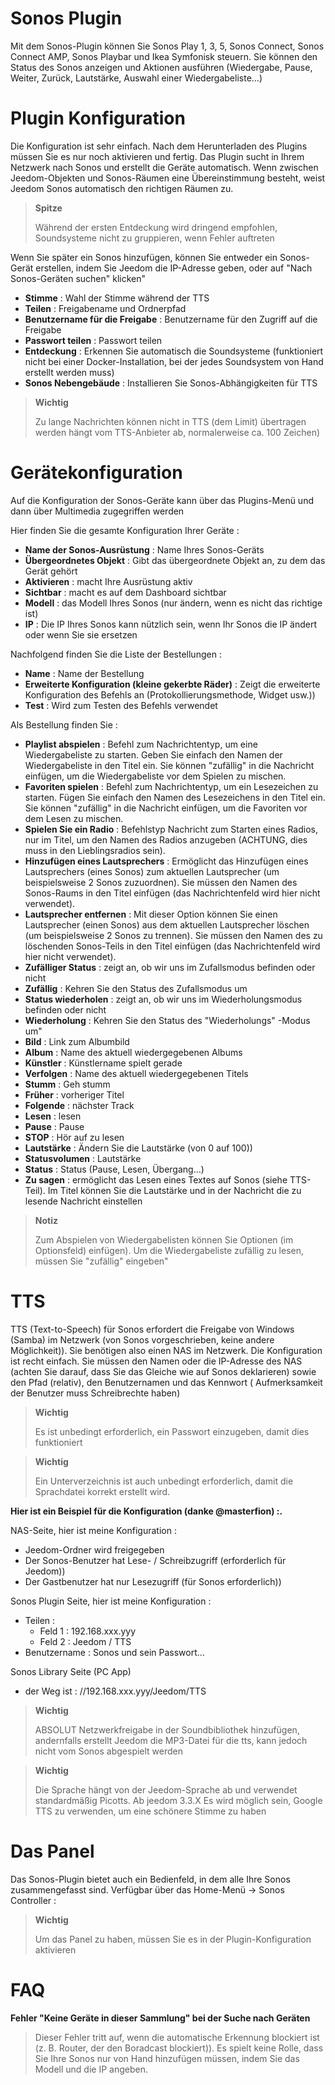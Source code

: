 # Sonos Plugin

Mit dem Sonos-Plugin können Sie Sonos Play 1, 3, 5, Sonos Connect, Sonos Connect AMP, Sonos Playbar und Ikea Symfonisk steuern. Sie können den Status des Sonos anzeigen und Aktionen ausführen (Wiedergabe, Pause, Weiter, Zurück, Lautstärke, Auswahl einer Wiedergabeliste…)

# Plugin Konfiguration

Die Konfiguration ist sehr einfach. Nach dem Herunterladen des Plugins müssen Sie es nur noch aktivieren und fertig. Das Plugin sucht in Ihrem Netzwerk nach Sonos und erstellt die Geräte automatisch. Wenn zwischen Jeedom-Objekten und Sonos-Räumen eine Übereinstimmung besteht, weist Jeedom Sonos automatisch den richtigen Räumen zu.

> **Spitze**
>
> Während der ersten Entdeckung wird dringend empfohlen, Soundsysteme nicht zu gruppieren, wenn Fehler auftreten

Wenn Sie später ein Sonos hinzufügen, können Sie entweder ein Sonos-Gerät erstellen, indem Sie Jeedom die IP-Adresse geben, oder auf "Nach Sonos-Geräten suchen" klicken"

-   **Stimme** : Wahl der Stimme während der TTS
-   **Teilen** : Freigabename und Ordnerpfad
-   **Benutzername für die Freigabe** : Benutzername für den Zugriff auf die Freigabe
-   **Passwort teilen** : Passwort teilen
-   **Entdeckung** : Erkennen Sie automatisch die Soundsysteme (funktioniert nicht bei einer Docker-Installation, bei der jedes Soundsystem von Hand erstellt werden muss)
-   **Sonos Nebengebäude** : Installieren Sie Sonos-Abhängigkeiten für TTS

> **Wichtig**
>
> Zu lange Nachrichten können nicht in TTS (dem Limit) übertragen werden
> hängt vom TTS-Anbieter ab, normalerweise ca. 100 Zeichen)

# Gerätekonfiguration

Auf die Konfiguration der Sonos-Geräte kann über das Plugins-Menü und dann über Multimedia zugegriffen werden

Hier finden Sie die gesamte Konfiguration Ihrer Geräte :

-   **Name der Sonos-Ausrüstung** : Name Ihres Sonos-Geräts
-   **Übergeordnetes Objekt** : Gibt das übergeordnete Objekt an, zu dem das Gerät gehört
-   **Aktivieren** : macht Ihre Ausrüstung aktiv
-   **Sichtbar** : macht es auf dem Dashboard sichtbar
-   **Modell** : das Modell Ihres Sonos (nur ändern, wenn es nicht das richtige ist)
-   **IP** : Die IP Ihres Sonos kann nützlich sein, wenn Ihr Sonos die IP ändert oder wenn Sie sie ersetzen

Nachfolgend finden Sie die Liste der Bestellungen :

-   **Name** : Name der Bestellung
-   **Erweiterte Konfiguration (kleine gekerbte Räder)** : Zeigt die erweiterte Konfiguration des Befehls an (Protokollierungsmethode, Widget usw.))
-   **Test** : Wird zum Testen des Befehls verwendet

Als Bestellung finden Sie :

-   **Playlist abspielen** : Befehl zum Nachrichtentyp, um eine Wiedergabeliste zu starten. Geben Sie einfach den Namen der Wiedergabeliste in den Titel ein. Sie können "zufällig" in die Nachricht einfügen, um die Wiedergabeliste vor dem Spielen zu mischen.
-   **Favoriten spielen** :  Befehl zum Nachrichtentyp, um ein Lesezeichen zu starten. Fügen Sie einfach den Namen des Lesezeichens in den Titel ein. Sie können "zufällig" in die Nachricht einfügen, um die Favoriten vor dem Lesen zu mischen.
-   **Spielen Sie ein Radio** : Befehlstyp Nachricht zum Starten eines Radios, nur im Titel, um den Namen des Radios anzugeben (ACHTUNG, dies muss in den Lieblingsradios sein).
-   **Hinzufügen eines Lautsprechers** : Ermöglicht das Hinzufügen eines Lautsprechers (eines Sonos) zum aktuellen Lautsprecher (um beispielsweise 2 Sonos zuzuordnen). Sie müssen den Namen des Sonos-Raums in den Titel einfügen (das Nachrichtenfeld wird hier nicht verwendet).
-   **Lautsprecher entfernen** : Mit dieser Option können Sie einen Lautsprecher (einen Sonos) aus dem aktuellen Lautsprecher löschen (um beispielsweise 2 Sonos zu trennen). Sie müssen den Namen des zu löschenden Sonos-Teils in den Titel einfügen (das Nachrichtenfeld wird hier nicht verwendet).
-   **Zufälliger Status** : zeigt an, ob wir uns im Zufallsmodus befinden oder nicht
-   **Zufällig** : Kehren Sie den Status des Zufallsmodus um
-   **Status wiederholen** : zeigt an, ob wir uns im Wiederholungsmodus befinden oder nicht
-   **Wiederholung** : Kehren Sie den Status des "Wiederholungs" -Modus um"
-   **Bild** : Link zum Albumbild
-   **Album** : Name des aktuell wiedergegebenen Albums
-   **Künstler** : Künstlername spielt gerade
-   **Verfolgen** : Name des aktuell wiedergegebenen Titels
-   **Stumm** : Geh stumm
-   **Früher** : vorheriger Titel
-   **Folgende** : nächster Track
-   **Lesen** : lesen
-   **Pause** : Pause
-   **STOP** : Hör auf zu lesen
-   **Lautstärke** : Ändern Sie die Lautstärke (von 0 auf 100))
-   **Statusvolumen** : Lautstärke
-   **Status** : Status (Pause, Lesen, Übergang…)
-   **Zu sagen** : ermöglicht das Lesen eines Textes auf Sonos (siehe TTS-Teil). Im Titel können Sie die Lautstärke und in der Nachricht die zu lesende Nachricht einstellen

> **Notiz**
>
> Zum Abspielen von Wiedergabelisten können Sie Optionen (im Optionsfeld) einfügen). Um die Wiedergabeliste zufällig zu lesen, müssen Sie "zufällig" eingeben"

# TTS

TTS (Text-to-Speech) für Sonos erfordert die Freigabe von Windows (Samba) im Netzwerk (von Sonos vorgeschrieben, keine andere Möglichkeit)). Sie benötigen also einen NAS im Netzwerk. Die Konfiguration ist recht einfach. Sie müssen den Namen oder die IP-Adresse des NAS (achten Sie darauf, dass Sie das Gleiche wie auf Sonos deklarieren) sowie den Pfad (relativ), den Benutzernamen und das Kennwort ( Aufmerksamkeit der Benutzer muss Schreibrechte haben)

> **Wichtig**
>
> Es ist unbedingt erforderlich, ein Passwort einzugeben, damit dies funktioniert

> **Wichtig**
>
> Ein Unterverzeichnis ist auch unbedingt erforderlich, damit die Sprachdatei korrekt erstellt wird.

**Hier ist ein Beispiel für die Konfiguration (danke @masterfion) :.**

NAS-Seite, hier ist meine Konfiguration :

-   Jeedom-Ordner wird freigegeben
-   Der Sonos-Benutzer hat Lese- / Schreibzugriff (erforderlich für Jeedom))
-   Der Gastbenutzer hat nur Lesezugriff (für Sonos erforderlich))

Sonos Plugin Seite, hier ist meine Konfiguration :

-   Teilen :
    -   Feld 1 : 192.168.xxx.yyy
    -   Feld 2 : Jeedom / TTS
-   Benutzername : Sonos und sein Passwort…

Sonos Library Seite (PC App)
-   der Weg ist : //192.168.xxx.yyy/Jeedom/TTS

> **Wichtig**
>
> ABSOLUT Netzwerkfreigabe in der Soundbibliothek hinzufügen, andernfalls erstellt Jeedom die MP3-Datei für die tts, kann jedoch nicht vom Sonos abgespielt werden

> **Wichtig**
>
> Die Sprache hängt von der Jeedom-Sprache ab und verwendet standardmäßig Picotts. Ab jeedom 3.3.X Es wird möglich sein, Google TTS zu verwenden, um eine schönere Stimme zu haben


# Das Panel

Das Sonos-Plugin bietet auch ein Bedienfeld, in dem alle Ihre Sonos zusammengefasst sind. Verfügbar über das Home-Menü → Sonos Controller :

> **Wichtig**
>
> Um das Panel zu haben, müssen Sie es in der Plugin-Konfiguration aktivieren

# FAQ

**Fehler "Keine Geräte in dieser Sammlung" bei der Suche nach Geräten**
>
> Dieser Fehler tritt auf, wenn die automatische Erkennung blockiert ist (z. B. Router, der den Boradcast blockiert)). Es spielt keine Rolle, dass Sie Ihre Sonos nur von Hand hinzufügen müssen, indem Sie das Modell und die IP angeben.
